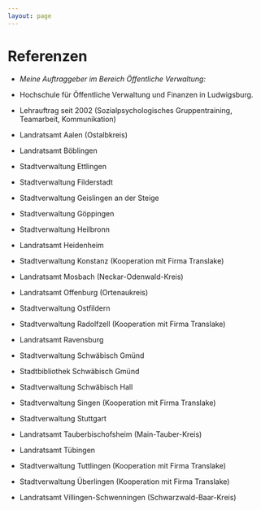 ```yaml
---
layout: page
---
```


# Referenzen

* _*Meine Auftraggeber im Bereich Öffentliche Verwaltung:*_

* Hochschule für Öffentliche Verwaltung und Finanzen in Ludwigsburg.
* Lehrauftrag seit 2002 (Sozialpsychologisches Gruppentraining, Teamarbeit, Kommunikation)

* Landratsamt Aalen (Ostalbkreis)

* Landratsamt Böblingen

* Stadtverwaltung Ettlingen

* Stadtverwaltung Filderstadt

* Stadtverwaltung Geislingen an der Steige

* Stadtverwaltung Göppingen

* Stadtverwaltung Heilbronn

* Landratsamt Heidenheim

* Stadtverwaltung Konstanz (Kooperation mit Firma Translake)

* Landratsamt Mosbach (Neckar-Odenwald-Kreis)

* Landratsamt Offenburg (Ortenaukreis)

* Stadtverwaltung Ostfildern

* Stadtverwaltung Radolfzell (Kooperation mit Firma Translake)

* Landratsamt Ravensburg

* Stadtverwaltung Schwäbisch Gmünd

* Stadtbibliothek Schwäbisch Gmünd

* Stadtverwaltung Schwäbisch Hall

* Stadtverwaltung Singen (Kooperation mit Firma Translake)

* Stadtverwaltung Stuttgart

* Landratsamt Tauberbischofsheim (Main-Tauber-Kreis)

* Landratsamt Tübingen

* Stadtverwaltung Tuttlingen (Kooperation mit Firma Translake)

* Stadtverwaltung Überlingen (Kooperation mit Firma Translake)

* Landratsamt Villingen-Schwenningen (Schwarzwald-Baar-Kreis)